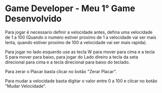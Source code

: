 # Game Developer - Meu 1° Game Desenvolvido
 
Para jogar é necessario definir a velocidade antes, defina uma velocidade de 1 a 100 (Quando o numero estiver proximo de 1 a velocidade vai ser mais lenta, quando estiver proximo de 100 a velocidade vai ser mais rapida).

Para jogar no lado esquerdo use as tecla W para mover para cima e a tecla S para mover para baixo, para jogar do Lado direiro a tecla da seta direcional para cima e a tecla direcional para baixo do teclado.

Para zerar o Placar basta clicar no botão "Zerar Placar".

Para mudar a velocidade basta digitar o valor entre 0 a 100 e clicar no botão "Mudar Velocidade".
